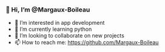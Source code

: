 ### 👋 Hi, I’m @Margaux-Boileau
- 👀 I’m interested in app development 
- 🌱 I’m currently learning python
- 💞️ I’m looking to collaborate on new projects
- 📫 How to reach me: https://github.com/Margaux-Boileau

<!---
Margaux-Boileau/Margaux-Boileau is a ✨ special ✨ repository because its `README.md` (this file) appears on your GitHub profile.
You can click the Preview link to take a look at your changes.
--->
